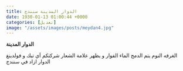 ```yaml
---
title: الدوار المدينة سنندچ
date: 1930-01-13 01:00:44 +0000
categories: [تعديل]
image: "/assets/images/posts/meydan4.jpg"
---
```

**الدوار المدينة**


الغرفه النوم
يتم الدمج الماء الفوار و يظهر علامة الشعار شركتكم
 اَي تيك و فولدينغ  
الدوار ازاد في سنندج

